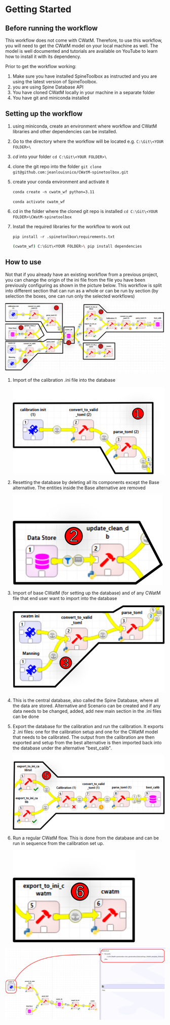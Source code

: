# Getting Started
## Before running the workflow

This workflow does not come with CWatM. Therefore, to use this workflow, you will need to get the CWatM model on your local machine as well. The model is well documented and tutorials are available on YouTube to learn how to install it with its dependency.

Prior to get the workflow working:

1. Make sure you have installed SpineToolbox as instructed and you are using the latest version of SpineToolbox.
2. you are using Spine Database API 
3. You have cloned CWatM locally in your machine in a separate folder
4. You have git and miniconda installed

## Setting up the workflow

1. using miniconda, create an environment where workflow and CWatM libraries and other dependencies can be installed.

2. Go to the directory where the workflow will be located e.g. `C:\Git\<YOUR FOLDER>\`

3. _cd_ into your folder `cd C:\Git\<YOUR FOLDER>\`

4. clone the git repo into the folder `git clone git@github.com:jeanlouisnico/CWatM-spinetoolbox.git`

5. create your conda environment and activate it

   `conda create -n cwatm_wf python=3.11`

   `conda activate cwatm_wf`

6. cd in the folder where the cloned git repo is installed  `cd C:\Git\<YOUR FOLDER>\CWatM-spinetoolbox`

7. Install the required libraries for the workflow to work out

   `pip install -r .spinetoolbox\requirements.txt`
   
   ```bash
   (cwatm_wf) C:\Git\<YOUR FOLDER>\ pip install dependencies
   ```

## How to use

Not that if you already have an existing workflow from a previous project, you can change the origin of the ini file from the file you have been previously configuring as shown in the picture below. This workflow is split into different section that can run as a whole or can be run by section (by selection the boxes, one can run only the selected workflows)

![wf_total](images/workflow.svg)

1. Import of the calibration .ini file into the database

   ![wf1](images/workflow_1.svg)

2. Resetting the database by deleting all its components except the Base alternative. The entities inside the Base alternative are removed

   ![wf2](images/workflow_2.svg)

3. Import of base CWatM (for setting up the database) and of any CWatM file that end user want to import into the database

   ![wf3](images/workflow_3.svg)

4. This is the central database, also called the Spine Database, where all the data are stored. Alternative and Scenario can be created and if any data needs to be changed, added, add new main section in the .ini files can be done

5. Export the database for the calibration and run the calibration. It exports 2 .ini files: one for the calibration setup and one for the CWatM model that needs to be calibrated. The output from the calibration are then exported and setup from the best alternative is then imported back into the database under the alternative "best_calib".

   ![wf5](images/workflow_5.svg)

6. Run a regular CWatM flow. This is done from the database and can be run in sequence from the calibration set up.

   ![wf6](images/workflow_6.svg)

![setup](../.spinetoolbox/doc/images/prime_ini.png)



<!---

Material for MkDocs is published as a [Python package](https://pypi.org/project/mkdocs-material/) and can be installed with `pip`, ideally by using a [virtual environment](https://realpython.com/what-is-pip/#using-pip-in-a-python-virtual-environment). Open up a terminal and install Material for MkDocs with:

=== "Latest"

    ``` sh
    pip install mkdocs-material
    ```

=== "9.x"

    ``` sh
    pip install mkdocs-material=="9.*" # (1)!
    ```
    
    1.  Material for MkDocs uses [semantic versioning][^2], which is why it's a
        good idea to limit upgrades to the current major version.
    
        This will make sure that you don't accidentally [upgrade to the next
        major version], which may include breaking changes that silently corrupt
        your site. Additionally, you can use `pip freeze` to create a lockfile,
        so builds are reproducible at all times:
    
        ```
        pip freeze > requirements.txt
        ```
    
        Now, the lockfile can be used for installation:
    
        ```
        pip install -r requirements.txt
        ```

[^2]:
    Note that improvements of existing features are sometimes released as
    patch releases, like for example improved rendering of content tabs, as
    they're not considered to be new features.


!!! tip

    If you don't have prior experience with Python, we recommend reading
    [Using Python's pip to Manage Your Projects' Dependencies], which is a
    really good introduction on the mechanics of Python package management and
    helps you troubleshoot if you run into errors.

[Python package]: https://pypi.org/project/mkdocs-material/
[virtual environment]: https://realpython.com/what-is-pip/#using-pip-in-a-python-virtual-environment
[semantic versioning]: https://semver.org/
[upgrade to the next major version]: upgrade.md
[Markdown]: https://python-markdown.github.io/
[Pygments]: https://pygments.org/
[Python Markdown Extensions]: https://facelessuser.github.io/pymdown-extensions/
[Using Python's pip to Manage Your Projects' Dependencies]: https://realpython.com/what-is-pip/


This will aut

--->

